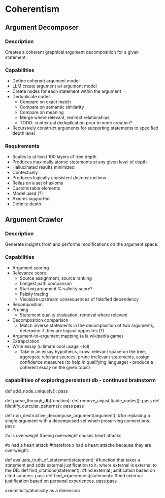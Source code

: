# Coherentism
## Argument Decomposer
### Description
Creates a coherent graphical argument decomposition for a given statement.
### Capabilities
- Define coherent argument model
- LLM create argument w/ argument model
- Create nodes for each statement within the argument
- Deduplicate nodes
    - Compare on exact match
    - Compare on semantic similarity
    - Compare on meaning
    - Merge where relevant, redirect relationships
    - TODO: contextual deduplication prior to node creation?
- Recursively construct arguments for supporting statements to specified depth level 
### Requirements
- Scales to at least 100 layers of tree depth 
- Produces maximally atomic statements at any given level of depth 
- Hallucinated results minimized
- Contextually 
- Produces logically consistent deconstructions
- Relies on a set of axioms
- Customizable elements
- Model used (?)
- Axioms supported
- Definite depth

## Argument Crawler
### Description
Generate insights from and performs modifications on the argument space.
### Capabilities
- Argument scoring
- Relevance score
    - Source assignment, source ranking
    - Longest path comparison
    - Starting argument % validity score?
    - Falsity tracing
    - Visualize upstream consequences of falsified dependency
- Recomposition
- Pruning
    - Statement quality evaluation, removal where relevant
- Decomposition comparison
    - Match inverse statements in the decomposition of two arguments, determine if they are logical opposites (?) 
- Argument-to-argument mapping (a la wikipedia game) 
- Extrapolation
- Write essay (ultimate cool usage - lol)
    - Take in an essay hypothesis, crawl relevant space on the tree, aggregate relevant sources, prune irrelevant statements, assign confidence measures (to help in qualifying language) - produce a coherent essay on the given topic!
### capabilities of exploring persistent db - continued brainstorm 
def add_node_uniquely(): 
  pass

def parse_through_db(function):
  def remove_unjustifiable_nodes():
    pass
  def identify_curcular_patterns():
    pass
  pass

def non_destructive_decompose_argument(argument):
  #for replacing a single argument with a decomposed set which preserving connections. 
  pass

#x is overweight 
#being overweight causes heart attacks

#x had a heart attack
#therefore x had a heart attacke because they are overweight.



def evaluate_truth_of_statement(statement):
  #function that takes a statement and adds external justification to it, where external is external to the DB.
  def find_citations(statement):
    #find external justification based on cited sources. 
    pass
  def find_experiences(statement):
    #find external justification based on personal experiences.
    pass
  pass

axiomiticity/atomicity as a dimension